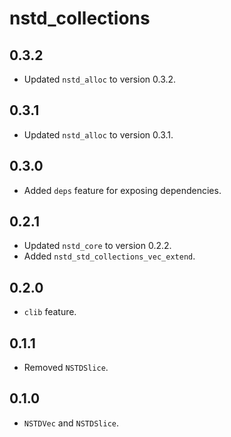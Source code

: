 # nstd_collections
## 0.3.2
- Updated `nstd_alloc` to version 0.3.2.
## 0.3.1
- Updated `nstd_alloc` to version 0.3.1.
## 0.3.0
- Added `deps` feature for exposing dependencies.
## 0.2.1
- Updated `nstd_core` to version 0.2.2.
- Added `nstd_std_collections_vec_extend`.
## 0.2.0
- `clib` feature.
## 0.1.1
- Removed `NSTDSlice`.
## 0.1.0
- `NSTDVec` and `NSTDSlice`.
